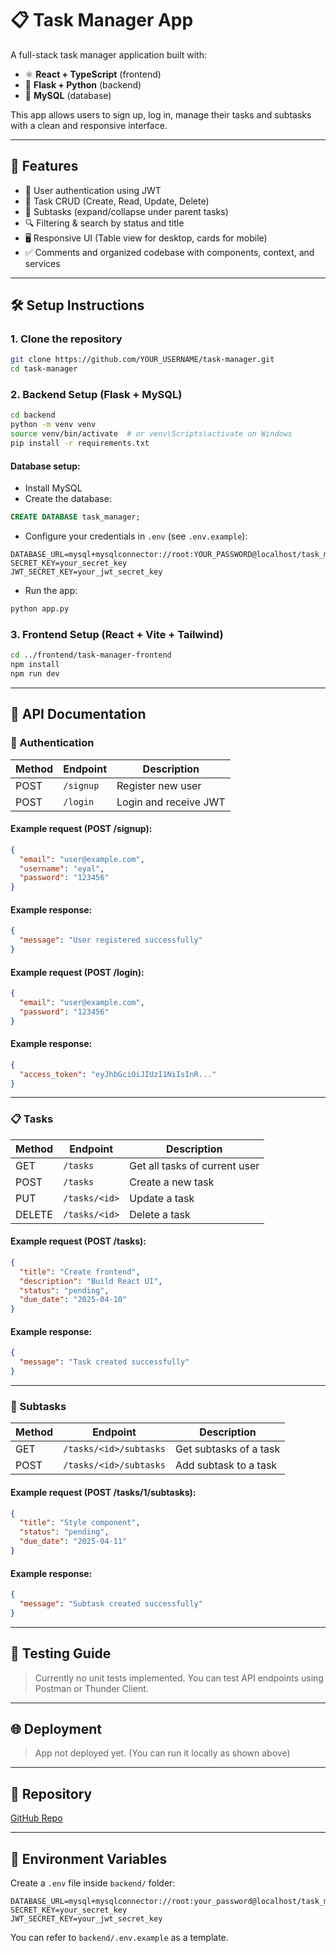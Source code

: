 # 📋 Task Manager App

A full-stack task manager application built with:

- ⚛️ **React + TypeScript** (frontend)
- 🐍 **Flask + Python** (backend)
- 🐬 **MySQL** (database)

This app allows users to sign up, log in, manage their tasks and subtasks with a clean and responsive interface.

---

## 🚀 Features

- 🔐 User authentication using JWT
- 📝 Task CRUD (Create, Read, Update, Delete)
- 🧩 Subtasks (expand/collapse under parent tasks)
- 🔍 Filtering & search by status and title
- 🖥 Responsive UI (Table view for desktop, cards for mobile)
- ✅ Comments and organized codebase with components, context, and services

---

## 🛠️ Setup Instructions

### 1. Clone the repository

```bash
git clone https://github.com/YOUR_USERNAME/task-manager.git
cd task-manager
```

### 2. Backend Setup (Flask + MySQL)

```bash
cd backend
python -m venv venv
source venv/bin/activate  # or venv\Scripts\activate on Windows
pip install -r requirements.txt
```

#### Database setup:

- Install MySQL
- Create the database:

```sql
CREATE DATABASE task_manager;
```

- Configure your credentials in `.env` (see `.env.example`):

```env
DATABASE_URL=mysql+mysqlconnector://root:YOUR_PASSWORD@localhost/task_manager
SECRET_KEY=your_secret_key
JWT_SECRET_KEY=your_jwt_secret_key
```

- Run the app:

```bash
python app.py
```

### 3. Frontend Setup (React + Vite + Tailwind)

```bash
cd ../frontend/task-manager-frontend
npm install
npm run dev
```

---

## 📡 API Documentation

### 🔐 Authentication

| Method | Endpoint  | Description           |
| ------ | --------- | --------------------- |
| POST   | `/signup` | Register new user     |
| POST   | `/login`  | Login and receive JWT |

#### Example request (POST /signup):

```json
{
  "email": "user@example.com",
  "username": "eyal",
  "password": "123456"
}
```

#### Example response:

```json
{
  "message": "User registered successfully"
}
```

#### Example request (POST /login):

```json
{
  "email": "user@example.com",
  "password": "123456"
}
```

#### Example response:

```json
{
  "access_token": "eyJhbGciOiJIUzI1NiIsInR..."
}
```

---

### 📋 Tasks

| Method | Endpoint      | Description                   |
| ------ | ------------- | ----------------------------- |
| GET    | `/tasks`      | Get all tasks of current user |
| POST   | `/tasks`      | Create a new task             |
| PUT    | `/tasks/<id>` | Update a task                 |
| DELETE | `/tasks/<id>` | Delete a task                 |

#### Example request (POST /tasks):

```json
{
  "title": "Create frontend",
  "description": "Build React UI",
  "status": "pending",
  "due_date": "2025-04-10"
}
```

#### Example response:

```json
{
  "message": "Task created successfully"
}
```

---

### 🧩 Subtasks

| Method | Endpoint               | Description            |
| ------ | ---------------------- | ---------------------- |
| GET    | `/tasks/<id>/subtasks` | Get subtasks of a task |
| POST   | `/tasks/<id>/subtasks` | Add subtask to a task  |

#### Example request (POST /tasks/1/subtasks):

```json
{
  "title": "Style component",
  "status": "pending",
  "due_date": "2025-04-11"
}
```

#### Example response:

```json
{
  "message": "Subtask created successfully"
}
```

---

## 🧪 Testing Guide

> Currently no unit tests implemented.
> You can test API endpoints using Postman or Thunder Client.

---

## 🌐 Deployment

> App not deployed yet. (You can run it locally as shown above)

---

## 📎 Repository

[GitHub Repo](https://github.com/YOUR_USERNAME/task-manager)

---

## 🔐 Environment Variables

Create a `.env` file inside `backend/` folder:

```env
DATABASE_URL=mysql+mysqlconnector://root:your_password@localhost/task_manager
SECRET_KEY=your_secret_key
JWT_SECRET_KEY=your_jwt_secret_key
```

You can refer to `backend/.env.example` as a template.
